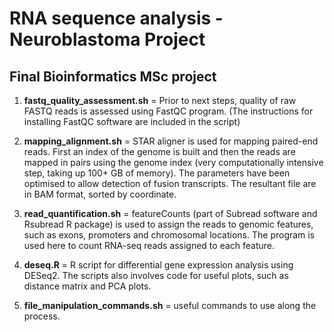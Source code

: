 # RNA sequence analysis - Neuroblastoma Project

## Final Bioinformatics MSc project


1. **fastq_quality_assessment.sh** = Prior to next steps, quality of raw FASTQ reads is assessed using FastQC program. (The instructions for installing FastQC software are included in the script)

2. **mapping_alignment.sh** = STAR aligner is used for mapping paired-end reads. First an index of the genome is built and then the reads are mapped in pairs using the genome index (very computationally intensive step, taking up 100+ GB of memory). The parameters have been optimised to allow detection of fusion transcripts. The resultant file are in BAM format, sorted by coordinate.

3. **read_quantification.sh** = featureCounts (part of Subread software and Rsubread R package) is used to assign the reads to genomic features, such as exons, promoters and chromosomal locations. The program is used here to count RNA-seq reads assigned to each feature.


4. **deseq.R** = R script for differential gene expression analysis using DESeq2. The scripts also involves code for useful plots, such as distance matrix and PCA plots. 


5. **file_manipulation_commands.sh** = useful commands to use along the process.
